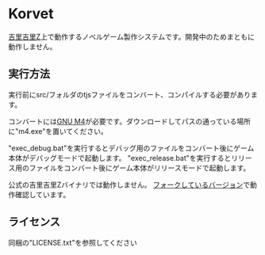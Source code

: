# Korvet

[吉里吉里Z](http://krkrz.github.io/)上で動作するノベルゲーム製作システムです。開発中のためまともに動作しません。



## 実行方法
実行前にsrc/フォルダのtjsファイルをコンバート、コンパイルする必要があります。

コンバートには[GNU M4](https://www.gnu.org/software/m4/)が必要です。ダウンロードしてパスの通っている場所に"m4.exe"を置いてください。

"exec_debug.bat"を実行するとデバッグ用のファイルをコンバート後にゲーム本体がデバッグモードで起動します。
"exec_release.bat"を実行するとリリース用のファイルをコンバート後にゲーム本体がリリースモードで起動します。

公式の吉里吉里Zバイナリでは動作しません。
[フォークしているバージョン](https://github.com/sakano/krkrz)で動作確認しています。



## ライセンス
同梱の"LICENSE.txt"を参照してください
